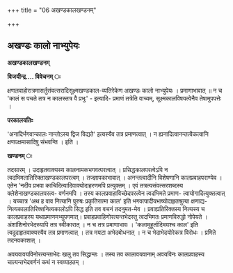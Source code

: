 +++
title = "06 अखण्डकालखण्डनम्"

+++


## अखण्डः कालो नाभ्युपेयः

**अखण्डकालखण्डनम्**

**विजयीन्द्र.... विवेचनम् ः**

क्षणलवाहोरात्रमासर्तुसंवत्सरादिसूक्ष्मखण्डकाल-व्यतिरेकेण अखण्डः कालो नाभ्युपेयः । प्रमाणाभावात् ॥ न च 'कालं स पचते तत्र न कालस्तत्र वै प्रभुः' - इत्यादि- प्रमाणं तत्रेति वाच्यम्, सूक्ष्मकालविषयत्वेनैव तेषामुपपत्तेः ।

**परकालयतिःः**

'अनादिर्भगवान्कालः नान्तोऽस्य द्विज विद्यते' इत्यस्यैव तत्र प्रमाणत्वात् । न ह्यनादित्वानन्तत्वैकत्वानि क्षणपक्षमासादिषु संभवन्ति । इति ।

**खण्डनम् ः**

तदसारम् । उदाहृतवाक्यस्य कालनामकभगवत्परत्वात् । प्रसिद्धकालपरत्वेऽपि न त्वदभिमतातिरिक्ताखण्डकालपरत्वम् । तज्ज्ञापकाभावात् । अनन्तत्वादीनि विशेषणानि कालप्रवाहपराण्येव । एतेन 'नदीव प्रभवा काचिदित्यादिवाक्योदाहरणमपि प्रत्युक्तम् । एवं तत्रत्यसंवत्सरशब्दस्य क्लेशेनाखण्डकालपरत्व- वर्णनमपि । तस्य कालप्रवाहाविच्छेदपरत्वेन त्वदभिमते प्रमाण- त्वायोगादित्युक्तत्वात् । यच्चात्र 'अथ ह वाव नित्यानि पुरुषः प्रकृतिरात्मा काल' इति भगवत्पादीयभाष्योदाहृतश्रुत्या क्षणाद्य- नित्यकालातिरिक्तनित्यकालोऽपि सिद्ध इति तव वचनं तदनुमत-मेव । प्रवाह्यतिरिक्तस्य नित्यस्य च कालप्रवाहस्य यथाप्रमाणमभ्युपगमात्। प्रवाहप्रवाहिणोरत्यन्तभेदस्तु त्वदभिमतः प्रमाणविरुद्धो नोपेयते । अंशांशिनोरभेदस्यापि तत्र स्वीकारात् । न च तत्र प्रमाणाभावः । 'कलामुहूर्तादिमयश्च काल' इति त्वदुदाहृतवाक्यस्यैव तत्र प्रमाणत्वात् । तत्र मयटा अभेदबोधनात् । न च भेदाभेदयोरेकत्र विरोधः । प्रमिते तदनवकाशात् ।

अवयवावयविनोरत्यन्ताभेदः खलु तव सिद्धान्तः । तस्य तव कालावयवानाम् अवयविनः कालप्रवाहस्य चात्यन्तभेदवर्णनं कथं न स्वव्याहतम् ।

